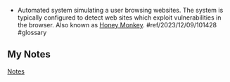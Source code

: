 - Automated system simulating a user browsing websites. The system is typically configured to detect web sites which exploit vulnerabilities in the browser. Also known as [Honey Monkey](honey-monkey.md). #ref/2023/12/09/101428 #glossary
## My Notes
[Notes](mynotes/honey-client-notes.md)
